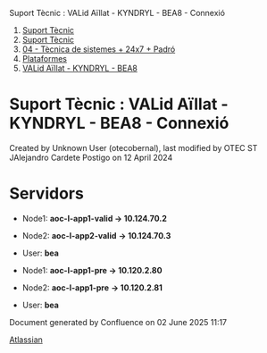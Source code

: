 Suport Tècnic : VALid Aïllat - KYNDRYL - BEA8 - Connexió  

1.  [Suport Tècnic](index.html)
2.  [Suport Tècnic](13893782.html)
3.  [04 - Tècnica de sistemes + 24x7 + Padró](26313202.html)
4.  [Plataformes](Plataformes_41520520.html)
5.  [VALid Aïllat - KYNDRYL - BEA8](41520557.html)

Suport Tècnic : VALid Aïllat - KYNDRYL - BEA8 - Connexió
========================================================

Created by Unknown User (otecobernal), last modified by OTEC ST JAlejandro Cardete Postigo on 12 April 2024

Servidors 
==========

*   Node1: **aoc-l-app1-valid → 10.124.70.2**
    
*   Node2: **aoc-l-app2-valid** **→ 10.124.70.3**
*   User: **bea**

*   Node1: ****aoc-l-app1-pre** → 10.120.2.80**
    
*   Node2: ****aoc-l-app1-pre**** **→ 10.120.2.81**
*   User: **bea**

Document generated by Confluence on 02 June 2025 11:17

[Atlassian](http://www.atlassian.com/)